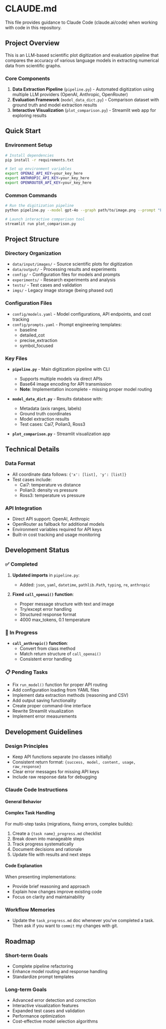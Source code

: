# CLAUDE.md

This file provides guidance to Claude Code (claude.ai/code) when working with code in this repository.

## Project Overview

This is an LLM-based scientific plot digitization and evaluation pipeline that compares the accuracy of various language models in extracting numerical data from scientific graphs.

### Core Components

1. **Data Extraction Pipeline** (`pipeline.py`) - Automated digitization using multiple LLM providers (OpenAI, Anthropic, OpenRouter)
2. **Evaluation Framework** (`model_data_dict.py`) - Comparison dataset with ground truth and model extraction results  
3. **Interactive Visualization** (`plot_comparison.py`) - Streamlit web app for exploring results

## Quick Start

### Environment Setup

```bash
# Install dependencies
pip install -r requirements.txt

# Set up environment variables
export OPENAI_API_KEY=your_key_here
export ANTHROPIC_API_KEY=your_key_here  
export OPENROUTER_API_KEY=your_key_here
```

### Common Commands

```bash
# Run the digitization pipeline
python pipeline.py --model gpt-4o --graph path/to/image.png --prompt "Extract graph data"

# Launch interactive comparison tool
streamlit run plot_comparison.py
```

## Project Structure

### Directory Organization

- `data/input/images/` - Source scientific plots for digitization
- `data/output/` - Processing results and experiments
- `config/` - Configuration files for models and prompts
- `experiments/` - Research experiments and analysis
- `tests/` - Test cases and validation
- `imgs/` - Legacy image storage (being phased out)

### Configuration Files

- `config/models.yaml` - Model configurations, API endpoints, and cost tracking
- `config/prompts.yaml` - Prompt engineering templates:
  - baseline
  - detailed_cot
  - precise_extraction
  - symbol_focused

### Key Files

- **`pipeline.py`** - Main digitization pipeline with CLI
  - Supports multiple models via direct APIs
  - Base64 image encoding for API transmission
  - **Note**: Implementation incomplete - missing proper model routing

- **`model_data_dict.py`** - Results database with:
  - Metadata (axis ranges, labels)
  - Ground truth coordinates
  - Model extraction results
  - Test cases: Cai7, Polian3, Ross3

- **`plot_comparison.py`** - Streamlit visualization app

## Technical Details

### Data Format
- All coordinate data follows: `{'x': [list], 'y': [list]}`
- Test cases include:
  - Cai7: temperature vs distance
  - Polian3: density vs pressure
  - Ross3: temperature vs pressure

### API Integration
- Direct API support: OpenAI, Anthropic
- OpenRouter as fallback for additional models
- Environment variables required for API keys
- Built-in cost tracking and usage monitoring

## Development Status

### ✅ Completed
1. **Updated imports** in `pipeline.py`:
   - Added: `json`, `yaml`, `datetime`, `pathlib.Path`, `typing`, `re`, `anthropic`

2. **Fixed `call_openai()` function**:
   - Proper message structure with text and image
   - Try/except error handling
   - Structured response format
   - 4000 max_tokens, 0.1 temperature

### 🚧 In Progress
- **`call_anthropic()` function**:
  - Convert from class method
  - Match return structure of `call_openai()`
  - Consistent error handling

### 📋 Pending Tasks
- Fix `run_model()` function for proper API routing
- Add configuration loading from YAML files
- Implement data extraction methods (reasoning and CSV)
- Add output saving functionality
- Create proper command-line interface
- Rewrite Streamlit visualization
- Implement error measurements

## Development Guidelines

### Design Principles
- Keep API functions separate (no classes initially)
- Consistent return format: `{success, model, content, usage, raw_response}`
- Clear error messages for missing API keys
- Include raw response data for debugging

### Claude Code Instructions

#### General Behavior

#### Complex Task Handling
For multi-step tasks (migrations, fixing errors, complex builds):
1. Create a `{task name}_progress.md` checklist
2. Break down into manageable steps
3. Track progress systematically
4. Document decisions and rationale
5. Update file with results and next steps

#### Code Explanation
When presenting implementations:
- Provide brief reasoning and approach
- Explain how changes improve existing code
- Focus on clarity and maintainability

### Workflow Memories
- Update the `task_progress.md` doc whenever you've completed a task. Then ask if you want to `commit` my changes with git.

## Roadmap

### Short-term Goals
- Complete pipeline refactoring
- Enhance model routing and response handling
- Standardize prompt templates

### Long-term Goals
- Advanced error detection and correction
- Interactive visualization features
- Expanded test cases and validation
- Performance optimization
- Cost-effective model selection algorithms